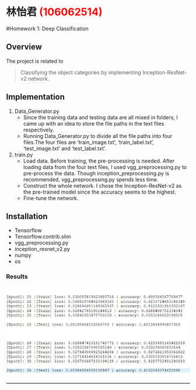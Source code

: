 # 林怡君 <span style="color:red">(106062514)</span>

#Homework 1: Deep Classification

## Overview
The project is related to 
> Classifying the object categories by implementing Inception-ResNet-v2 network.


## Implementation
1. Data_Generator.py
	* Since the training data and testing data are all mixed in folders, I came up with an idea to store the file paths in the text files respectively. 
 	* Running Data_Generator.py to divide all the file paths into four files.The four files are ‘train_image.txt’, ‘train_label.txt’, ‘test_image.txt’ and ‘test_label.txt’.
2. train.py
    * Load data. Before training, the pre-processing is needed. After loading data from the four text files, I used vgg_preprocessing.py to pre-process the data. Though inception_preprocessing.py is recommended, vgg_preprocessing.py spends less time.
    * Construct the whole network. I chose the Inception-ResNet-v2 as the pre-trained model since the accuracy seems to the highest.
	* Fine-tune the network.

## Installation
* Tensorflow
* Tensorflow.contrib.slim
* vgg_preprocessing.py
* inception_resnet_v2.py
* numpy
* os

### Results

<table border=1>
<tr>

</tr>

<tr>
<img src="result.png" alt = "results" style = "float:middle;" />
</tr>

</table>


